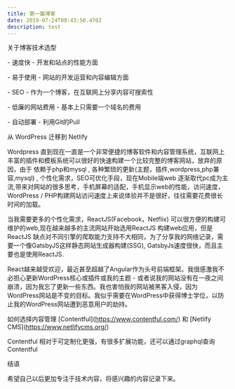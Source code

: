 ```yaml
---
title: 第一篇博客
date: 2019-07-24T08:43:50.470Z
description: test
---
```

关于博客技术选型



\- 速度快 - 开发和站点的性能方面

\- 易于使用 - 网站的开发运营和内容编辑方面

\- SEO -  作为一个博客，在互联网上分享内容可搜索性

\- 低廉的网站费用 -  基本上只需要一个域名的费用 

\- 自动部署  - 利用Git的Pull 







从 WordPress 迁移到 Netlify 



Wordpress 直到现在一直是一个非常便捷的博客软件和内容管理系统，互联网上丰富的插件和模板系统可以很好的快速构建一个比较完整的博客网站，放弃的原因，由于 依赖于php和mysql , 各种繁琐的更新(主题，插件,wordpress,php兼容,mysql) , 个性化需求，SEO可优化手段，现在Mobile端web 逐渐取代pc成为主流,带来对网站的很多思考，手机屏幕的适配，手机显示web的性能，访问速度，WordPress / PHP构建网站访问速度上来说体验并不是很好，往往需要花费很长时间的加载。



当我需要更多的个性化需求，ReactJS(Facebook，Netflix) 可以很方便的构建可维护的web,现在越来越多的主流网站开始选用ReactJS 构建web应用，但是ReactJS  缺点对不同引擎的爬取能力支持不大相同，为了分享我的网络记录，需要一个像GatsbyJS这样静态网站生成器构建(SSG), GatsbyJs速度很快，而且主要也是使用ReactJS.







React越来越受欢迎，最近甚至超越了Angular作为头号前端框架。我很感激我不必担心更新WordPress核心或插件或我的主题 - 或者说我的网站没有在一夜之间崩溃，因为我忘了更新一些东西。我也害怕我的网站被黑客入侵，因为WordPress网站是不变的目标。我似乎需要在WordPress中获得博士学位，以防止我的WordPress网站遭到恶意用户的劫持。







如何选择内容管理 \[Contentful](https://www.contentful.com/) 和 \[Netlify CMS](https://www.netlifycms.org/)



Contentful 相对于可定制化更强，有很多扩展功能，还可以通过graphql查询Contentful











结语







希望自己以后更加专注于技术内容，将感兴趣的内容记录下来。
